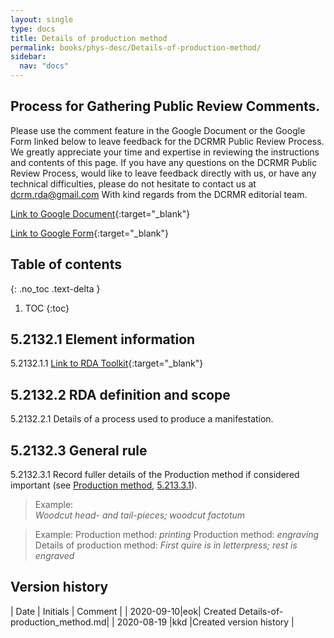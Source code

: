 ```yaml
---
layout: single
type: docs
title: Details of production method
permalink: books/phys-desc/Details-of-production-method/
sidebar:
  nav: "docs"
---
```


## Process for Gathering Public Review Comments.
Please use the comment feature in the Google Document or the Google Form linked below to leave feedback for the DCRMR Public Review Process.  We greatly appreciate your time and expertise in reviewing the instructions and contents of this page.  If you have any questions on the DCRMR Public Review Process, would like to leave feedback directly with us, or have any technical difficulties, please do not hesitate to contact us at dcrm.rda@gmail.com  With kind regards from the DCRMR editorial team.

[Link to Google Document](https://docs.google.com/document/d/1m7vR27ic7rVUsAwHJQpZnxHS_unBIJN1YmqJu6xCjRw/edit#){:target="_blank"}

[Link to Google Form](https://docs.google.com/forms/d/e/1FAIpQLSdNtJkbY1mngdTcvCoB7zZcpaIuuKHvlbyiidP-QunDy14VcQ/viewform){:target="_blank"}

## Table of contents
{: .no_toc .text-delta }

1. TOC
{:toc}

## 5.2132.1 Element information

<a name="5.2132.1.1">5.2132.1.1</a> [Link to RDA Toolkit](https://beta.rdatoolkit.org/en-US_ala-6361b5c2-453d-36b2-a211-5683b0088772){:target="_blank"}


##  5.2132.2 RDA definition and scope

<a name="5.2132.2.1">5.2132.2.1</a> Details of a process used to produce a manifestation.

## 5.2132.3 General rule

<a name="5.2132.3.1">5.2132.3.1</a> Record fuller details of the Production method if considered important (see [Production method](/DCRMR/phys-desc/Production-method/), [5.213.3.1](/DCRMR/phys-desc/Production-method/#5.213.3.1)).

>Example:  
><CITE>Woodcut head- and tail-pieces; woodcut factotum</CITE>

>Example:
>Production method: <CITE>printing</CITE>
>Production method: <CITE>engraving</CITE>
>Details of production method: <CITE>First quire is in letterpress; rest is engraved</CITE>


## Version history
| Date | Initials | Comment |
| 2020-09-10|eok| Created Details-of-production_method.md|
| 2020-08-19 |kkd |Created version history |
